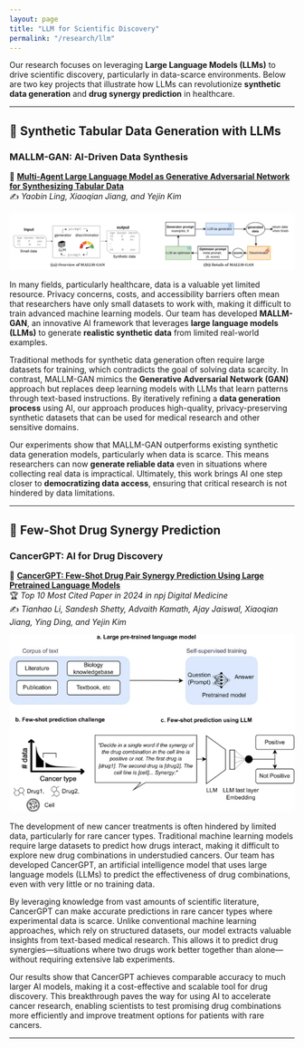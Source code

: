 ```yaml
---
layout: page
title: "LLM for Scientific Discovery"
permalink: "/research/llm"
---
```


Our research focuses on leveraging **Large Language Models (LLMs)** to drive scientific discovery, particularly in data-scarce environments. Below are two key projects that illustrate how LLMs can revolutionize **synthetic data generation** and **drug synergy prediction** in healthcare.

---

## 🔹 Synthetic Tabular Data Generation with LLMs
### MALLM-GAN: AI-Driven Data Synthesis
📄 [**Multi-Agent Large Language Model as Generative Adversarial Network for Synthesizing Tabular Data**](https://arxiv.org/pdf/2406.10521)  
✍️ *Yaobin Ling, Xiaoqian Jiang, and Yejin Kim*

![MALLM-GAN](../../assets/images/research/mallm-gan.png)

In many fields, particularly healthcare, data is a valuable yet limited resource. Privacy concerns, costs, and accessibility barriers often mean that researchers have only small datasets to work with, making it difficult to train advanced machine learning models. Our team has developed **MALLM-GAN**, an innovative AI framework that leverages **large language models (LLMs)** to generate **realistic synthetic data** from limited real-world examples.  

Traditional methods for synthetic data generation often require large datasets for training, which contradicts the goal of solving data scarcity. In contrast, MALLM-GAN mimics the **Generative Adversarial Network (GAN)** approach but replaces deep learning models with LLMs that learn patterns through text-based instructions. By iteratively refining a **data generation process** using AI, our approach produces high-quality, privacy-preserving synthetic datasets that can be used for medical research and other sensitive domains.  

Our experiments show that MALLM-GAN outperforms existing synthetic data generation models, particularly when data is scarce. This means researchers can now **generate reliable data** even in situations where collecting real data is impractical. Ultimately, this work brings AI one step closer to **democratizing data access**, ensuring that critical research is not hindered by data limitations.  

---

## 🔹 Few-Shot Drug Synergy Prediction
### CancerGPT: AI for Drug Discovery
📄 [**CancerGPT: Few-Shot Drug Pair Synergy Prediction Using Large Pretrained Language Models**](https://www.nature.com/articles/s41746-024-01024-9)  
🏆 *Top 10 Most Cited Paper in 2024 in npj Digital Medicine*  
✍️ *Tianhao Li, Sandesh Shetty, Advaith Kamath, Ajay Jaiswal, Xiaoqian Jiang, Ying Ding, and Yejin Kim*

![CancerGPT](../../assets/images/research/cancergpt.png)

The development of new cancer treatments is often hindered by limited data, particularly for rare cancer types. Traditional machine learning models require large datasets to predict how drugs interact, making it difficult to explore new drug combinations in understudied cancers. Our team has developed CancerGPT, an artificial intelligence model that uses large language models (LLMs) to predict the effectiveness of drug combinations, even with very little or no training data.

By leveraging knowledge from vast amounts of scientific literature, CancerGPT can make accurate predictions in rare cancer types where experimental data is scarce. Unlike conventional machine learning approaches, which rely on structured datasets, our model extracts valuable insights from text-based medical research. This allows it to predict drug synergies—situations where two drugs work better together than alone—without requiring extensive lab experiments.

Our results show that CancerGPT achieves comparable accuracy to much larger AI models, making it a cost-effective and scalable tool for drug discovery. This breakthrough paves the way for using AI to accelerate cancer research, enabling scientists to test promising drug combinations more efficiently and improve treatment options for patients with rare cancers.

---






